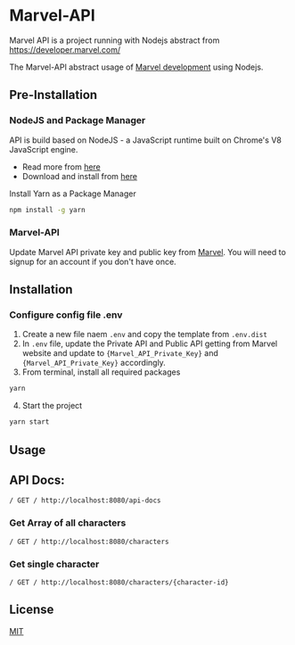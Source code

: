# Marvel-API

Marvel API is a project running with Nodejs abstract from https://developer.marvel.com/

The Marvel-API abstract usage of [Marvel development](https://developer.marvel.com/) using Nodejs.

## Pre-Installation

### NodeJS and Package Manager

API is build based on NodeJS - a JavaScript runtime built on Chrome's V8 JavaScript engine.
- Read more from [here](https://nodejs.org/en/about/)
- Download and install from [here](https://docs.npmjs.com/downloading-and-installing-node-js-and-npm)

Install Yarn as a Package Manager
```bash
npm install -g yarn
```

### Marvel-API

Update Marvel API private key and public key from [Marvel](https://developer.marvel.com/). You will need to signup for an account if you don't have once.

## Installation

### Configure config file .env

1. Create a new file naem `.env` and copy the template from `.env.dist`
2. In `.env` file, update the Private API and Public API getting from Marvel website and update to
`{Marvel_API_Private_Key}` and `{Marvel_API_Private_Key}` accordingly.
3. From terminal, install all required packages

```bash
yarn
```

4. Start the project
```bash
yarn start
```

## Usage

## API Docs:
```http
/ GET / http://localhost:8080/api-docs
```

### Get Array of all characters

```http
/ GET / http://localhost:8080/characters
```

### Get single character

```http
/ GET / http://localhost:8080/characters/{character-id}
```

## License
[MIT](https://choosealicense.com/licenses/mit/)
